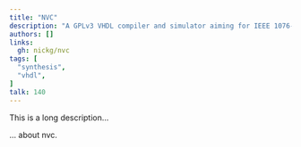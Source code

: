 ```yaml
---
title: "NVC"
description: "A GPLv3 VHDL compiler and simulator aiming for IEEE 1076-2002 compliance"
authors: []
links:
  gh: nickg/nvc
tags: [
  "synthesis",
  "vhdl",
]
talk: 140
---
```


This is a long description...
<!--more-->
... about nvc.
